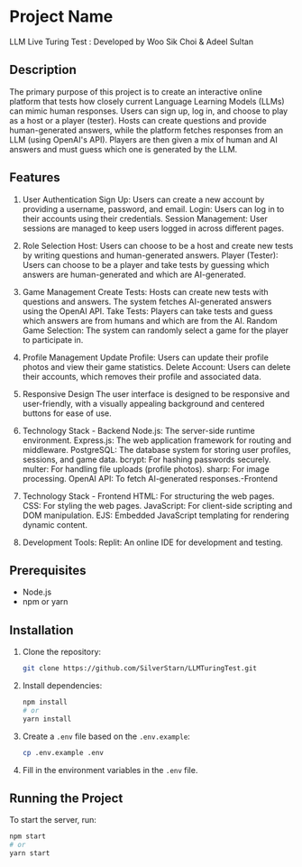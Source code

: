 
# Project Name
LLM Live Turing Test : Developed by Woo Sik Choi & Adeel Sultan

## Description

The primary purpose of this project is to create an interactive online platform that tests how closely current Language Learning Models (LLMs) can mimic human responses. 
Users can sign up, log in, and choose to play as a host or a player (tester). Hosts can create questions and provide human-generated answers, while the platform fetches responses from an LLM (using OpenAI's API). 
Players are then given a mix of human and AI answers and must guess which one is generated by the LLM.

## Features
1. User Authentication
  Sign Up: Users can create a new account by providing a username, password, and email.
  Login: Users can log in to their accounts using their credentials.
  Session Management: User sessions are managed to keep users logged in across different pages.

2. Role Selection
  Host: Users can choose to be a host and create new tests by writing questions and human-generated answers.
  Player (Tester): Users can choose to be a player and take tests by guessing which answers are human-generated and which are AI-generated.

3. Game Management
  Create Tests: Hosts can create new tests with questions and answers. The system fetches AI-generated answers using the OpenAI API.
  Take Tests: Players can take tests and guess which answers are from humans and which are from the AI.
  Random Game Selection: The system can randomly select a game for the player to participate in.

4. Profile Management
  Update Profile: Users can update their profile photos and view their game statistics.
  Delete Account: Users can delete their accounts, which removes their profile and associated data.

5. Responsive Design
  The user interface is designed to be responsive and user-friendly, with a visually appealing background and centered buttons for ease of use.

6. Technology Stack - Backend
  Node.js: The server-side runtime environment.
  Express.js: The web application framework for routing and middleware.
  PostgreSQL: The database system for storing user profiles, sessions, and game data.
  bcrypt: For hashing passwords securely.
  multer: For handling file uploads (profile photos).
  sharp: For image processing.
  OpenAI API: To fetch AI-generated responses.-Frontend
7. Technology Stack - Frontend  HTML: For structuring the web pages.
  CSS: For styling the web pages.
  JavaScript: For client-side scripting and DOM manipulation.
  EJS: Embedded JavaScript templating for rendering dynamic content.
8. Development Tools:
  Replit: An online IDE for development and testing.


## Prerequisites

- Node.js
- npm or yarn

## Installation

1. Clone the repository:
    ```bash
    git clone https://github.com/SilverStarn/LLMTuringTest.git
    ```

2. Install dependencies:
    ```bash
    npm install
    # or
    yarn install
    ```

3. Create a `.env` file based on the `.env.example`:
    ```bash
    cp .env.example .env
    ```

4. Fill in the environment variables in the `.env` file.

## Running the Project

To start the server, run:
```bash
npm start
# or
yarn start
